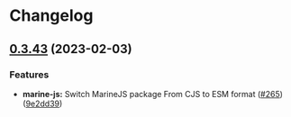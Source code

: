 # Changelog

## [0.3.43](https://github.com/fluencelabs/marine/compare/marine-js-v0.3.42...marine-js-v0.3.43) (2023-02-03)


### Features

* **marine-js:** Switch MarineJS package From CJS to ESM format ([#265](https://github.com/fluencelabs/marine/issues/265)) ([9e2dd39](https://github.com/fluencelabs/marine/commit/9e2dd3912ed1db3820278f37ee095fa6acf409b6))
